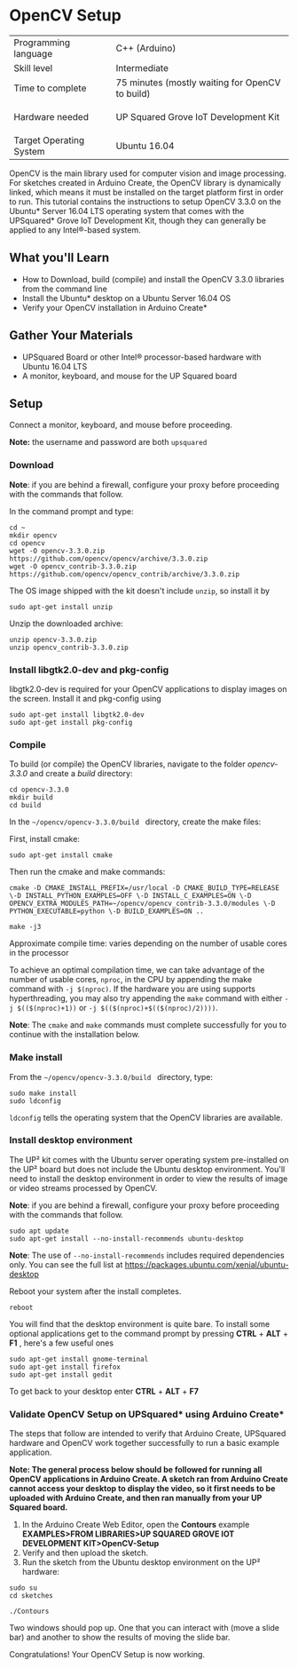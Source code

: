 # OpenCV Setup
<table>
	<tr>
		<td>Programming language</td>
		<td>C++ (Arduino)</td>
	</tr>
	<tr>
		<td>Skill level</td>
		<td>Intermediate</td>
	</tr>
	<tr>
		<td>Time to complete</td>
		<td>75 minutes (mostly waiting for OpenCV to build)</td>
	</tr>
	<tr>
		<td>Hardware needed</td>
		<td>
		<p>UP Squared Grove IoT Development Kit</p>
		</td>
	</tr>
	<tr>
		<td>Target Operating System</td>
		<td>Ubuntu 16.04</td>
	</tr>
</table>

OpenCV is the main library used for computer vision and image processing.  For sketches created in Arduino Create, the OpenCV library is dynamically linked, which means it must be installed on the target platform first in order to run. This tutorial contains the instructions to setup OpenCV 3.3.0 on the Ubuntu\* Server 16.04 LTS operating system that comes with the UPSquared\* Grove IoT Development Kit, though they can generally be applied to any Intel®-based system.

## What you'll Learn
* How to Download, build (compile) and install the OpenCV 3.3.0 libraries from the command line
* Install the Ubuntu\* desktop on a Ubuntu Server 16.04 OS
* Verify your OpenCV installation in Arduino Create\*

## Gather Your Materials
* UPSquared Board or other Intel® processor-based hardware with Ubuntu 16.04 LTS
* A monitor, keyboard, and mouse for the UP Squared board

## Setup
Connect a monitor, keyboard, and mouse before proceeding.  

**Note:** the username and password are both `upsquared`  

### Download

**Note**: if you are behind a firewall, configure your proxy before proceeding with the commands that follow.

In the command prompt and type:

```
cd ~
mkdir opencv
cd opencv
wget -O opencv-3.3.0.zip https://github.com/opencv/opencv/archive/3.3.0.zip
wget -O opencv_contrib-3.3.0.zip https://github.com/opencv/opencv_contrib/archive/3.3.0.zip
```
[//]: # ()

The OS image shipped with the kit doesn't include `unzip`, so install it by  
```
sudo apt-get install unzip
```

Unzip the downloaded archive:

```
unzip opencv-3.3.0.zip
unzip opencv_contrib-3.3.0.zip
```

### Install libgtk2.0-dev and pkg-config
libgtk2.0-dev is required for your OpenCV applications to display images on the screen. Install it and pkg-config using
```
sudo apt-get install libgtk2.0-dev
sudo apt-get install pkg-config
```

### Compile
To build (or compile) the OpenCV libraries, navigate to the folder *opencv-3.3.0* and create a *build* directory:

```
cd opencv-3.3.0
mkdir build
cd build
```
In the `~/opencv/opencv-3.3.0/build ` directory, create the make files:

[//]: # (cmake ../)

First, install cmake:
```
sudo apt-get install cmake
```
Then run the cmake and make commands:
```
cmake -D CMAKE_INSTALL_PREFIX=/usr/local -D CMAKE_BUILD_TYPE=RELEASE \-D INSTALL_PYTHON_EXAMPLES=OFF \-D INSTALL_C_EXAMPLES=ON \-D OPENCV_EXTRA_MODULES_PATH=~/opencv/opencv_contrib-3.3.0/modules \-D PYTHON_EXECUTABLE=python \-D BUILD_EXAMPLES=ON ..

make -j3
```
Approximate compile time: varies depending on the number of usable cores in the processor

To achieve an optimal compilation time, we can take advantage of the number of usable cores, `nproc`, in the CPU by appending the make command with `-j $(nproc)`. If the hardware you are using supports hyperthreading, you may also try appending the `make` command with either `-j $(($(nproc)+1))` or `-j $(($(nproc)+$(($(nproc)/2))))`.

**Note**: The `cmake` and `make` commands must complete successfully for you to continue with the installation below.

### Make install
From the  `~/opencv/opencv-3.3.0/build ` directory, type:
```
sudo make install
sudo ldconfig
```

`ldconfig` tells the operating system that the OpenCV libraries are available.

### Install desktop environment 
The UP² kit comes with the Ubuntu server operating system pre-installed on the UP² board but does not include the Ubuntu desktop environment. You'll need to install the desktop environment in order to view the results of image or video streams processed by OpenCV.

**Note**: if you are behind a firewall, configure your proxy before proceeding with the commands that follow.

```
sudo apt update
sudo apt-get install --no-install-recommends ubuntu-desktop
```
**Note**: The use of `--no-install-recommends` includes required dependencies only. You can see the full list at https://packages.ubuntu.com/xenial/ubuntu-desktop

Reboot your system after the install completes.
```
reboot
```

You will find that the desktop environment is quite bare.  To install some optional applications get to the command prompt by pressing **CTRL** + **ALT** + **F1** , here's a few useful ones
```
sudo apt-get install gnome-terminal
sudo apt-get install firefox
sudo apt-get install gedit
```

To get back to your desktop enter **CTRL** + **ALT** + **F7** 

### Validate OpenCV Setup on UPSquared\* using Arduino Create\*
The steps that follow are intended to verify that Arduino Create, UPSquared hardware and OpenCV work together successfully to run a basic example application.  

**Note:  The general process below should be followed for running all OpenCV applications in Arduino Create. A sketch ran from Arduino Create cannot access your desktop to display the video, so it first needs to be uploaded with Arduino Create, and then ran manually from your UP Squared board.**  

1. In the Arduino Create Web Editor, open the **Contours** example **EXAMPLES>FROM LIBRARIES>UP SQUARED GROVE IOT DEVELOPMENT KIT>OpenCV-Setup**
2. Verify and then upload the sketch.  
3. Run the sketch from the Ubuntu desktop environment on the UP² hardware: 

```
sudo su
cd sketches
```
```
./Contours
```
Two windows should pop up. One that you can interact with (move a slide bar) and another to show the results of moving the slide bar.

Congratulations! Your OpenCV Setup is now working.
